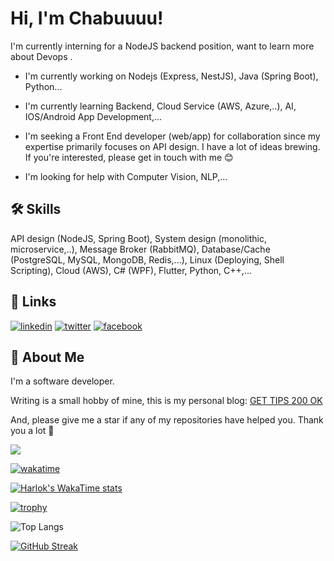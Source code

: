 
# Hi, I'm Chabuuuu! 

I'm currently interning for a NodeJS backend position, want to learn more about Devops .

- I'm currently working on Nodejs (Express, NestJS), Java (Spring Boot), Python...

- I'm currently learning Backend, Cloud Service (AWS, Azure,..), AI, IOS/Android App Development,...

- I'm seeking a Front End developer (web/app) for collaboration since my expertise primarily focuses on API design. I have a lot of ideas brewing. If you're interested, please get in touch with me 😊

- I'm looking for help with Computer Vision, NLP,... 


## 🛠 Skills
API design (NodeJS, Spring Boot), System design (monolithic, microservice,..), Message Broker (RabbitMQ), Database/Cache (PostgreSQL, MySQL, MongoDB, Redis,...), Linux (Deploying, Shell Scripting), Cloud (AWS), C# (WPF), Flutter, Python, C++,...


## 🔗 Links
[![linkedin](https://img.shields.io/badge/linkedin-0A66C2?style=for-the-badge&logo=linkedin&logoColor=white)](https://www.linkedin.com/in/thinhhaphu33/) [![twitter](https://img.shields.io/badge/twitter-1DA1F2?style=for-the-badge&logo=twitter&logoColor=white)](https://twitter.com/ChaBu1182432 ) [![facebook](https://img.shields.io/badge/Facebook-1877F2?style=for-the-badge&logo=facebook&logoColor=white)](https://www.facebook.com/thinhha123)


## 🚀 About Me
I'm a software developer.

Writing is a small hobby of mine, this is my personal blog: [GET TIPS 200 OK](https://gettips200ok.netlify.app/)

And, please give me a star if any of my repositories have helped you. Thank you a lot 🥰

![](https://komarev.com/ghpvc/?username=chabuuuu)

[![wakatime](https://wakatime.com/badge/user/25b47303-8cd8-4420-9495-dd7e1f04cf25.svg)](https://wakatime.com/@25b47303-8cd8-4420-9495-dd7e1f04cf25)

[![Harlok's WakaTime stats](https://github-readme-stats.vercel.app/api/wakatime?username=chabuuuu&theme=onedark&layout=compact)](https://github.com/anuraghazra/github-readme-stats)

[![trophy](https://github-profile-trophy.vercel.app/?username=chabuuuu&theme=onedark&row=2&column=3)](https://github.com/ryo-ma/github-profile-trophy)

![Top Langs](https://github-readme-stats.vercel.app/api/top-langs/?username=chabuuuu&layout=compact&theme=onedark&exclude_repo=auto_checkonline_messenger---publish,Tool-dkhp-2023,UIT_TCCT)

[![GitHub Streak](https://streak-stats.demolab.com?user=chabuuuu&theme=onedark)](https://git.io/streak-stats)
